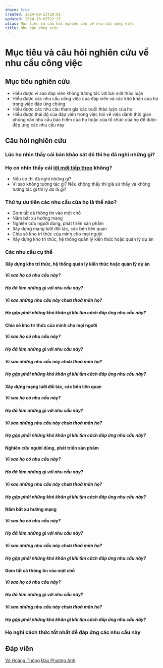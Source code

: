 ```yaml
---
share: true
created: 2024-09-23T20:01
updated: 2024-10-03T22:27
alias: Mục tiêu và câu hỏi nghiên cứu về nhu cầu công việc
title: Nhu cầu công việc
---
```

# Mục tiêu và câu hỏi nghiên cứu về nhu cầu công việc
## Mục tiêu nghiên cứu
- Hiểu được vì sao đáp viên không tương tác với bài mời thảo luận
- Hiểu được các nhu cầu công việc của đáp viên và các khó khăn của họ trong việc đáp ứng chúng
- Hiểu được các nhu cầu tham gia các buổi thảo luận của họ
- Hiểu được thái độ của đáp viên trong việc hỏi về việc dành thời gian phỏng vấn nhu cầu bảo hiểm của họ hoặc của tổ chức của họ để được đáp ứng các nhu cầu này

## Câu hỏi nghiên cứu
### Lúc họ nhìn thấy cái bản khảo sát đó thì họ đã nghĩ những gì?
### Họ có nhìn thấy cái [lời mời tiếp theo](../../../../C%C3%B4ng%20c%E1%BB%A5%20cho%20h%E1%BB%87%20sinh%20th%C3%A1i/Truy%E1%BB%81n%20th%C3%B4ng/Bu%E1%BB%95i%20th%E1%BA%A3o%20lu%E1%BA%ADn%20v%E1%BB%81%20vi%E1%BB%87c%20x%C3%A2y%20d%E1%BB%B1ng%20m%E1%BA%A1ng%20l%C6%B0%E1%BB%9Bi%20%C4%91%E1%BB%91i%20t%C3%A1c,%20c%C3%A1c%20b%C3%AAn%20li%C3%AAn%20quan.md) không? 
- Nếu có thì đã nghĩ những gì? 
- Vì sao không tương tác gì?
Nếu không thấy thì giả sử thấy và không tương tác gì thì lý do là gì?

### Thứ tự ưu tiên các nhu cầu của họ là thế nào?
- Gom tất cả thông tin vào một chỗ
- Nắm bắt xu hướng mạng
- Nghiên cứu người dùng, phát triển sản phẩm
- Xây dựng mạng lưới đối tác, các bên liên quan
- Chia sẻ kho tri thức của mình cho mọi người
- Xây dựng kho tri thức, hệ thống quản lý kiến thức hoặc quản lý dự án

### Các nhu cầu cụ thể
#### Xây dựng kho tri thức, hệ thống quản lý kiến thức hoặc quản lý dự án
##### Vì sao họ có nhu cầu này?
##### Họ đã làm những gì với nhu cầu này?
##### Vì sao những nhu cầu này chưa thoả mãn họ?
##### Họ gặp phải những khó khăn gì khi tìm cách đáp ứng nhu cầu này?


#### Chia sẻ kho tri thức của mình cho mọi người
##### Vì sao họ có nhu cầu này?
##### Họ đã làm những gì với nhu cầu này?
##### Vì sao những nhu cầu này chưa thoả mãn họ?
##### Họ gặp phải những khó khăn gì khi tìm cách đáp ứng nhu cầu này?


#### Xây dựng mạng lưới đối tác, các bên liên quan
##### Vì sao họ có nhu cầu này?
##### Họ đã làm những gì với nhu cầu này?
##### Vì sao những nhu cầu này chưa thoả mãn họ?
##### Họ gặp phải những khó khăn gì khi tìm cách đáp ứng nhu cầu này?


#### Nghiên cứu người dùng, phát triển sản phẩm
##### Vì sao họ có nhu cầu này?
##### Họ đã làm những gì với nhu cầu này?
##### Vì sao những nhu cầu này chưa thoả mãn họ?
##### Họ gặp phải những khó khăn gì khi tìm cách đáp ứng nhu cầu này?


#### Nắm bắt xu hướng mạng
##### Vì sao họ có nhu cầu này?
##### Họ đã làm những gì với nhu cầu này?
##### Vì sao những nhu cầu này chưa thoả mãn họ?
##### Họ gặp phải những khó khăn gì khi tìm cách đáp ứng nhu cầu này?


#### Gom tất cả thông tin vào một chỗ
##### Vì sao họ có nhu cầu này?
##### Họ đã làm những gì với nhu cầu này?
##### Vì sao những nhu cầu này chưa thoả mãn họ?
##### Họ gặp phải những khó khăn gì khi tìm cách đáp ứng nhu cầu này?

### Họ nghĩ cách thức tốt nhất để đáp ứng các nhu cầu này 

## Đáp viên
[Võ Hoàng Thông](./V%C3%B5%20Ho%C3%A0ng%20Th%C3%B4ng.md)
[Đào Phương Anh](%C4%90%C3%A0o%20Ph%C6%B0%C6%A1ng%20Anh.md)


